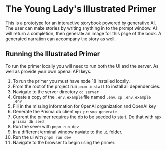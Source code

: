 # The Young Lady's Illustrated Primer

This is a prototype for an interactive storybook powered by generative AI. The user can make stories by writing anything in to the prompt window. AI will return a completion, then generate an image for this page of the book. A generated narration can accompany the story as well.

## Running the Illustrated Primer
To run the primer locally you will need to run both the UI and the server. As well as provide your own openai API keys.
1. To run the primer you must have node 18 installed locally.
2. From the root of the project run `pnpm install` to install all dependencies.
3. Navigate to the server directory `cd server`
4. Create a copy of the `.env.example` file named `.env`. `cp .env.example .env`
5. Fill in the missing information for OpenAI organization and OpenAI key
6. Generate the Prisma db client `npx prisma generate`
7. Current the primer requires the db to be seeded to start. Do that with `npx prisma db seed`
8. Run the sever with `pnpm run dev`
9. In a different terminal window naviate to the `ui` folder.
10. Run the ui with `pnpm run dev`
11. Navigate to the browser to begin using the primer. 
